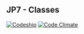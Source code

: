 ## JP7 - Classes

[![Codeship](https://codeship.com/projects/a049a190-3d36-0133-638d-22d459b325ce/status?branch=master)](https://codeship.com/projects/102432) [![Code Climate](https://codeclimate.com/repos/54c6b5f9e30ba0640a002410/badges/a46b0c2ca36ad80ee6fc/gpa.svg)](https://codeclimate.com/repos/54c6b5f9e30ba0640a002410/feed)

